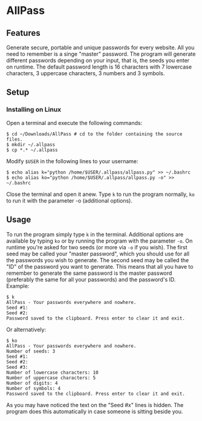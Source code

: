 AllPass
=======

Features
--------
Generate secure, portable and unique passwords for every website. All you need
to remember is a singe "master" password. The program will generate different
passwords depending on your input, that is, the seeds you enter on runtime. The
default password length is 16 characters with 7 lowercase characters, 3
uppercase characters, 3 numbers and 3 symbols.

Setup
-----
### Installing on Linux
Open a terminal and execute the following commands:

    $ cd ~/Downloads/AllPass # cd to the folder containing the source files.
    $ mkdir ~/.allpass
    $ cp *.* ~/.allpass

Modify `$USER` in the following lines to your username:

    $ echo alias k="python /home/$USER/.allpass/allpass.py" >> ~/.bashrc
    $ echo alias ko="python /home/$USER/.allpass/allpass.py -o" >> ~/.bashrc

Close the terminal and open it anew. Type `k` to run the program normally, `ko`
to run it with the parameter -o (additional options).

Usage
-----
To run the program simply type `k` in the terminal. Additional options are
available by typing `ko` or by running the program with the parameter `-o`. On
runtime you're asked for two seeds (or more via `-o` if you wish). The first
seed may be called your "master password", which you should use for all the
passwords you wish to generate. The second seed may be called the "ID" of the
password you want to generate. This means that all you have to remember to
generate the same password is the master password (preferably the same for all
your passwords) and the password's ID. Example:

    $ k
    AllPass - Your passwords everywhere and nowhere.
    Seed #1:
    Seed #2:
    Password saved to the clipboard. Press enter to clear it and exit.

Or alternatively:

    $ ko
    AllPass - Your passwords everywhere and nowhere.
    Number of seeds: 3
    Seed #1: 
    Seed #2: 
    Seed #3: 
    Number of lowercase characters: 10
    Number of uppercase characters: 5
    Number of digits: 4
    Number of symbols: 4
    Password saved to the clipboard. Press enter to clear it and exit.

As you may have noticed the text on the "Seed #x" lines is hidden. The program
does this automatically in case someone is sitting beside you.
